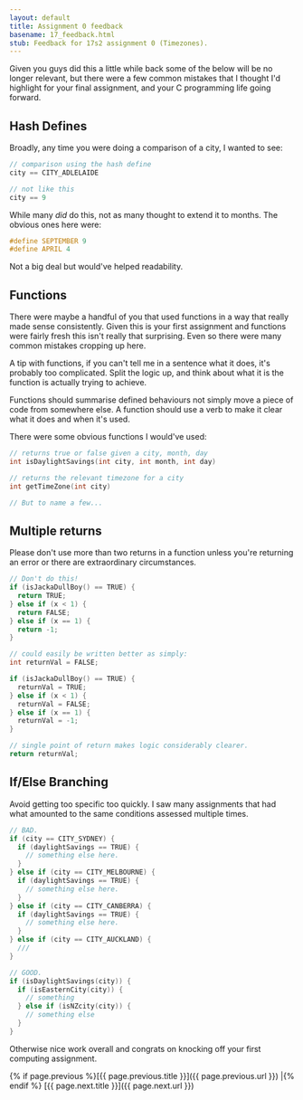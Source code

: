 ```yaml
---
layout: default
title: Assignment 0 feedback
basename: 17_feedback.html
stub: Feedback for 17s2 assignment 0 (Timezones).
---
```

Given you guys did this a little while back some of the below will be no
longer relevant, but there were a few common mistakes that I thought
I'd highlight for your final assignment, and your C programming life going forward.

## Hash Defines

Broadly, any time you were doing a comparison of a city, I wanted to see:

```c
// comparison using the hash define
city == CITY_ADLELAIDE

// not like this
city == 9
```

While many *did* do this, not as many thought to extend it to months. The obvious ones here were:

```c
#define SEPTEMBER 9
#define APRIL 4
```
Not a big deal but would've helped readability.

## Functions
There were maybe a handful of you that used functions in a way that really made
sense consistently. Given this is your first assignment and functions were fairly fresh
this isn't really that surprising. Even so there were many common mistakes cropping up here.

A tip with functions, if you can't tell me in a sentence what it does, it's probably too complicated. Split the logic up, and think about what it is the function is actually trying to achieve.

Functions should summarise defined behaviours not simply move a piece of code
from somewhere else. A function should use a verb to make it clear what
it does and when it's used.

There were some obvious functions I would've used:

```c
// returns true or false given a city, month, day
int isDaylightSavings(int city, int month, int day)

// returns the relevant timezone for a city
int getTimeZone(int city)

// But to name a few...
```

## Multiple returns

Please don't use more than two returns in a function unless you're returning an
error or there are extraordinary circumstances.

```c
// Don't do this!
if (isJackaDullBoy() == TRUE) {
  return TRUE;
} else if (x < 1) {
  return FALSE;
} else if (x == 1) {
  return -1;
}

// could easily be written better as simply:
int returnVal = FALSE;

if (isJackaDullBoy() == TRUE) {
  returnVal = TRUE;
} else if (x < 1) {
  returnVal = FALSE;
} else if (x == 1) {
  returnVal = -1;
}

// single point of return makes logic considerably clearer.
return returnVal;
```

## If/Else Branching
Avoid getting too specific too quickly. I saw many assignments that had what amounted to the same conditions assessed multiple times.

```c
// BAD.
if (city == CITY_SYDNEY) {
  if (daylightSavings == TRUE) {
    // something else here.
  }
} else if (city == CITY_MELBOURNE) {
  if (daylightSavings == TRUE) {
    // something else here.
  }
} else if (city == CITY_CANBERRA) {
  if (daylightSavings == TRUE) {
    // something else here.
  }
} else if (city == CITY_AUCKLAND) {
  ///
}

// GOOD.
if (isDaylightSavings(city)) {
  if (isEasternCity(city)) {
    // something
  } else if (isNZcity(city)) {
    // something else
  }
}

```

Otherwise nice work overall and congrats on knocking off your first computing assignment.

{% if page.previous %}[{{ page.previous.title }}]({{ page.previous.url }})
\|{% endif %} [{{ page.next.title }}]({{ page.next.url }})
